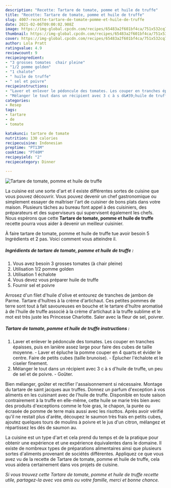 ```yaml
---
description: "Recette: Tartare de tomate, pomme et huile de truffe"
title: "Recette: Tartare de tomate, pomme et huile de truffe"
slug: 4007-recette-tartare-de-tomate-pomme-et-huile-de-truffe
date: 2021-02-06T09:00:02.908Z
image: https://img-global.cpcdn.com/recipes/65483a2f601bf4ca/751x532cq70/tartare-de-tomate-pomme-et-huile-de-truffe-photo-principale-de-la-recette.jpg
thumbnail: https://img-global.cpcdn.com/recipes/65483a2f601bf4ca/751x532cq70/tartare-de-tomate-pomme-et-huile-de-truffe-photo-principale-de-la-recette.jpg
cover: https://img-global.cpcdn.com/recipes/65483a2f601bf4ca/751x532cq70/tartare-de-tomate-pomme-et-huile-de-truffe-photo-principale-de-la-recette.jpg
author: Lola Pratt
ratingvalue: 4.9
reviewcount: 9
recipeingredient:
- "3 grosses tomates  chair pleine"
- "1/2 pomme golden"
- "1 chalote"
- " huile de truffe"
- " sel et poivre"
recipeinstructions:
- "Laver et enlever le pédoncule des tomates. Les couper en tranches épaisses, puis en lanière assez large pour faire des cubes de taille moyenne.  Laver et épluche la pomme couper en 4 quarts et évider le centre. Faire de petits cubes (taille brunoise). Éplucher l&#39;échalote et le ciseler finement."
- "Mélanger le tout dans un récipient avec 3 c à s d&#39;huile de truffe, un peu de sel et de poivre.  Goûter."
categories:
- Resep
tags:
- tartare
- de
- tomate

katakunci: tartare de tomate 
nutrition: 130 calories
recipecuisine: Indonesian
preptime: "PT13M"
cooktime: "PT40M"
recipeyield: "2"
recipecategory: Dinner

---
```



![Tartare de tomate, pomme et huile de truffe](https://img-global.cpcdn.com/recipes/65483a2f601bf4ca/751x532cq70/tartare-de-tomate-pomme-et-huile-de-truffe-photo-principale-de-la-recette.jpg)

La cuisine est une sorte d'art et il existe différentes sortes de cuisine que vous pouvez découvrir. Vous pouvez devenir un chef gastronomique ou simplement essayer de maîtriser l'art de cuisiner de bons plats dans votre maison. Plusieurs tâches au bureau font appel à des cuisiniers, des préparateurs et des superviseurs qui supervisent également les chefs. Nous espérons que cette <strong> Tartare de tomate, pomme et huile de truffe </strong> recette pourra vous aider à devenir un meilleur cuisinier.

<!--inarticleads1-->

À faire tartare de tomate, pomme et huile de truffe tue avoir besoin 5 Ingrédients et 2 pas. Voici comment vous atteindre il.

##### Ingrédients de tartare de tomate, pomme et huile de truffe :

1. Vous avez besoin 3 grosses tomates (à chair pleine)
1. Utilisation 1/2 pomme golden
1. Utilisation 1 échalote
1. Vous devez vous préparer  huile de truffe
1. Fournir  sel et poivre


Arrosez d&#39;un filet d&#39;huile d&#39;olive et entourez de tranches de jambon de Parme. Tartare d&#39;huîtres à la crème d&#39;artichaut. Ces petites pommes de terre sont tout à fait savoureuses en bouche et le tartare d&#39;huître aromatisé à de l&#39;huile de truffe associé à la crème d&#39;artichaut à la truffe sublime et le mot est très juste les Princesse Charlotte. Saler avec la fleur de sel, poivrer. 

<!--inarticleads2-->

##### Tartare de tomate, pomme et huile de truffe instructions :

1. Laver et enlever le pédoncule des tomates. Les couper en tranches épaisses, puis en lanière assez large pour faire des cubes de taille moyenne.  - Laver et épluche la pomme couper en 4 quarts et évider le centre. Faire de petits cubes (taille brunoise). - Éplucher l&#39;échalote et le ciseler finement.
1. Mélanger le tout dans un récipient avec 3 c à s d&#39;huile de truffe, un peu de sel et de poivre.  - Goûter.


Bien mélanger, goûter et rectifier l&#39;assaisonnement si nécessaire. Montage du tartare de saint jacques aux truffes. Donnez un parfum d&#39;exception à vos aliments en les cuisinant avec de l&#39;huile de truffe. Disponible en toute saison contrairement à la truffe en elle-même, cette huile se marie très bien avec des produits d&#39;exceptions comme le foie gras, le chapon, la purée ou écrasée de pomme de terre mais aussi avec les risottos. Après avoir vérifié qu&#39;il ne restait plus d&#39;arête, découpez le saumon très frais en petits cubes, ajoutez quelques tours de moulins à poivre et le jus d&#39;un citron, mélangez et répartissez les dés de saumon au. 

<!--inarticleads1-->

<p>
La cuisine est un type d'art et cela prend du temps et de la pratique pour obtenir une expérience et une expérience équivalentes dans le domaine. Il existe de nombreux types de préparations alimentaires ainsi que plusieurs sortes d'aliments provenant de sociétés différentes. Appliquez ce que vous avez vu de la recette de Tartare de tomate, pomme et huile de truffe, cela vous aidera certainement dans vos projets de cuisine.
</p>

<p>
<i>Si vous trouvez cette Tartare de tomate, pomme et huile de truffe recette utile, partagez-la avec vos amis ou votre famille, merci et bonne chance.</i>
</p>
